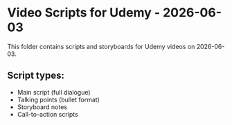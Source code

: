 # Video Scripts for Udemy - 2026-06-03

This folder contains scripts and storyboards for Udemy videos on 2026-06-03.

## Script types:
- Main script (full dialogue)
- Talking points (bullet format)
- Storyboard notes
- Call-to-action scripts
